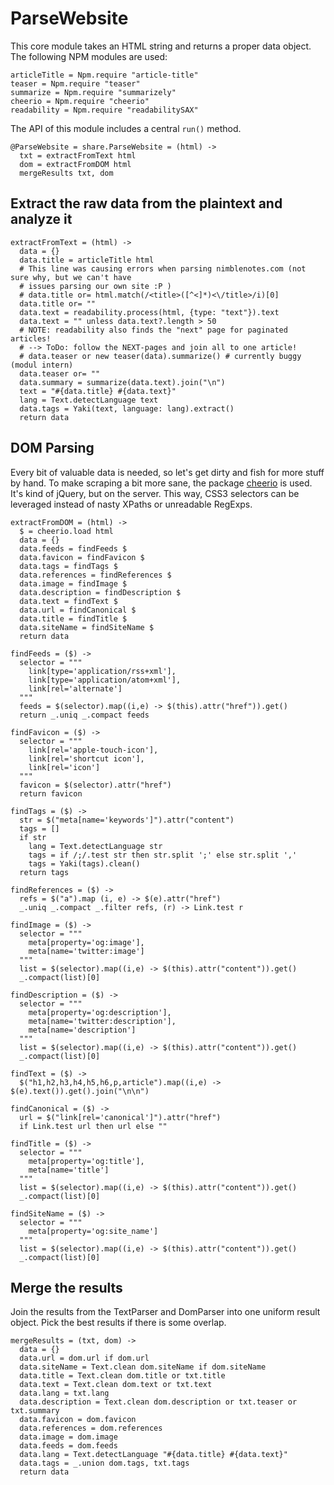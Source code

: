 # ParseWebsite
This core module takes an HTML string and returns a proper data object. The
following NPM modules are used:

    articleTitle = Npm.require "article-title"
    teaser = Npm.require "teaser"
    summarize = Npm.require "summarizely"
    cheerio = Npm.require "cheerio"
    readability = Npm.require "readabilitySAX"

The API of this module includes a central `run()` method.

    @ParseWebsite = share.ParseWebsite = (html) ->
      txt = extractFromText html
      dom = extractFromDOM html
      mergeResults txt, dom

## Extract the raw data from the plaintext and analyze it

    extractFromText = (html) ->
      data = {}
      data.title = articleTitle html
      # This line was causing errors when parsing nimblenotes.com (not sure why, but we can't have 
      # issues parsing our own site :P )
      # data.title or= html.match(/<title>([^<]*)<\/title>/i)[0]
      data.title or= ""
      data.text = readability.process(html, {type: "text"}).text
      data.text = "" unless data.text?.length > 50
      # NOTE: readability also finds the "next" page for paginated articles!
      # --> ToDo: follow the NEXT-pages and join all to one article!
      # data.teaser or new teaser(data).summarize() # currently buggy (modul intern)
      data.teaser or= ""
      data.summary = summarize(data.text).join("\n")
      text = "#{data.title} #{data.text}"
      lang = Text.detectLanguage text
      data.tags = Yaki(text, language: lang).extract()
      return data

## DOM Parsing

Every bit of valuable data is needed, so let's get dirty and fish for more
stuff by hand. To make scraping a bit more sane, the package
[cheerio](https://www.npmjs.com/package/cheerio) is used. It's kind of
jQuery, but on the server. This way, CSS3 selectors can be leveraged instead
of nasty XPaths or unreadable RegExps.

    extractFromDOM = (html) ->
      $ = cheerio.load html
      data = {}
      data.feeds = findFeeds $
      data.favicon = findFavicon $
      data.tags = findTags $
      data.references = findReferences $
      data.image = findImage $
      data.description = findDescription $
      data.text = findText $
      data.url = findCanonical $
      data.title = findTitle $
      data.siteName = findSiteName $
      return data

    findFeeds = ($) ->
      selector = """
        link[type='application/rss+xml'],
        link[type='application/atom+xml'],
        link[rel='alternate']
      """
      feeds = $(selector).map((i,e) -> $(this).attr("href")).get()
      return _.uniq _.compact feeds

    findFavicon = ($) ->
      selector = """
        link[rel='apple-touch-icon'],
        link[rel='shortcut icon'],
        link[rel='icon']
      """
      favicon = $(selector).attr("href")
      return favicon

    findTags = ($) ->
      str = $("meta[name='keywords']").attr("content")
      tags = []
      if str
        lang = Text.detectLanguage str
        tags = if /;/.test str then str.split ';' else str.split ','
        tags = Yaki(tags).clean()
      return tags

    findReferences = ($) ->
      refs = $("a").map (i, e) -> $(e).attr("href")
      _.uniq _.compact _.filter refs, (r) -> Link.test r

    findImage = ($) ->
      selector = """
        meta[property='og:image'],
        meta[name='twitter:image']
      """
      list = $(selector).map((i,e) -> $(this).attr("content")).get()
      _.compact(list)[0]

    findDescription = ($) ->
      selector = """
        meta[property='og:description'],
        meta[name='twitter:description'],
        meta[name='description']
      """
      list = $(selector).map((i,e) -> $(this).attr("content")).get()
      _.compact(list)[0]

    findText = ($) ->
      $("h1,h2,h3,h4,h5,h6,p,article").map((i,e) -> $(e).text()).get().join("\n\n")

    findCanonical = ($) ->
      url = $("link[rel='canonical']").attr("href")
      if Link.test url then url else ""

    findTitle = ($) ->
      selector = """
        meta[property='og:title'],
        meta[name='title']
      """
      list = $(selector).map((i,e) -> $(this).attr("content")).get()
      _.compact(list)[0]

    findSiteName = ($) ->
      selector = """
        meta[property='og:site_name']
      """
      list = $(selector).map((i,e) -> $(this).attr("content")).get()
      _.compact(list)[0]

## Merge the results

Join the results from the TextParser and DomParser into one uniform
result object. Pick the best results if there is some overlap.

    mergeResults = (txt, dom) ->
      data = {}
      data.url = dom.url if dom.url
      data.siteName = Text.clean dom.siteName if dom.siteName 
      data.title = Text.clean dom.title or txt.title
      data.text = Text.clean dom.text or txt.text
      data.lang = txt.lang
      data.description = Text.clean dom.description or txt.teaser or txt.summary
      data.favicon = dom.favicon
      data.references = dom.references
      data.image = dom.image
      data.feeds = dom.feeds
      data.lang = Text.detectLanguage "#{data.title} #{data.text}"
      data.tags = _.union dom.tags, txt.tags
      return data
